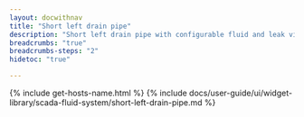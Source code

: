 ```yaml
---
layout: docwithnav
title: "Short left drain pipe"
description: "Short left drain pipe with configurable fluid and leak visualizations."
breadcrumbs: "true"
breadcrumbs-steps: "2"
hidetoc: "true"

---
```

{% include get-hosts-name.html %}
{% include docs/user-guide/ui/widget-library/scada-fluid-system/short-left-drain-pipe.md %}
